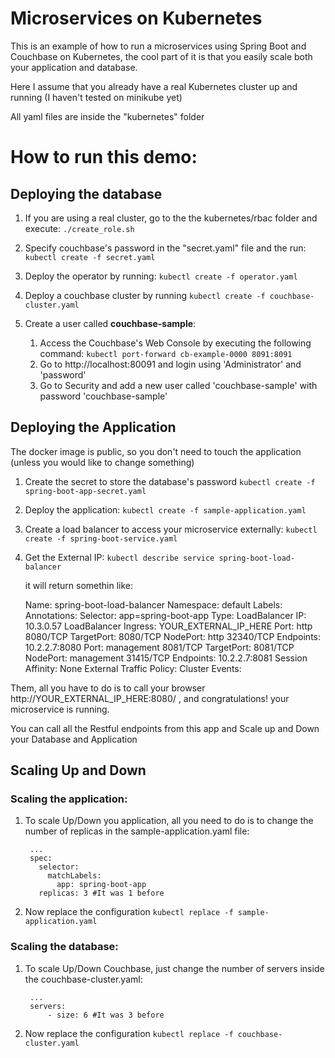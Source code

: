 # Microservices on Kubernetes


This is an example of how to run a microservices using Spring Boot and Couchbase on Kubernetes, the cool part of it is
that you easily scale both your application and database.

Here I assume that you already have a real Kubernetes cluster up and running (I haven't tested on minikube yet)

All yaml files are inside the "kubernetes" folder



# How to run this demo:


## Deploying the database ###########

1.  If you are using a real cluster, go to the the kubernetes/rbac folder and execute:
`./create_role.sh`

2.  Specify couchbase's password in the "secret.yaml" file and the run:
`kubectl create -f secret.yaml`

3.  Deploy the operator by running:
`kubectl create -f operator.yaml`

4. Deploy a couchbase cluster by running
`kubectl create -f couchbase-cluster.yaml`

5. Create a user called **couchbase-sample**:
	1. Access the Couchbase's Web Console by executing the following command:
	 `kubectl port-forward cb-example-0000 8091:8091`
	2. Go to http://localhost:80091 and login using 'Administrator' and 'password'
	3. Go to Security and add a new user called 'couchbase-sample' with password 'couchbase-sample'


## Deploying the Application

The docker image is public, so you don't need to touch the application (unless you would like to change something)

1. Create the secret to store the database's password
`kubectl create -f spring-boot-app-secret.yaml`

2. Deploy the application:
`kubectl create -f sample-application.yaml`

3. Create a load balancer to access your microservice externally:
`kubectl create -f spring-boot-service.yaml`

4. Get the External IP:
`kubectl describe service spring-boot-load-balancer`

	it will return somethin like:



    Name:                     spring-boot-load-balancer
    Namespace:                default
    Labels:                   <none>
    Annotations:              <none>
    Selector:                 app=spring-boot-app
    Type:                     LoadBalancer
    IP:                       10.3.0.57
    LoadBalancer Ingress:   YOUR_EXTERNAL_IP_HERE
    Port:                     http  8080/TCP
    TargetPort:               8080/TCP
    NodePort:                 http  32340/TCP
    Endpoints:                10.2.2.7:8080
    Port:                     management  8081/TCP
    TargetPort:               8081/TCP
    NodePort:                 management  31415/TCP
    Endpoints:                10.2.2.7:8081
    Session Affinity:         None
    External Traffic Policy:  Cluster
    Events:                   <none>

Them, all you have to do is to call your browser http://YOUR_EXTERNAL_IP_HERE:8080/ , and congratulations! your microservice is running.

You can call all the Restful endpoints from this app and Scale up and Down your Database and Application


## Scaling Up and Down

### Scaling the application:
1. To scale Up/Down you application, all you need to do is to change the number of replicas in the sample-application.yaml file:

        ...
        spec:
          selector:
            matchLabels:
              app: spring-boot-app
          replicas: 3 #It was 1 before

2. Now replace the configuration
`kubectl replace -f sample-application.yaml`


### Scaling the database:

1. To scale Up/Down Couchbase, just change the number of servers inside the couchbase-cluster.yaml:

        ...
        servers:
            - size: 6 #It was 3 before
            

2. Now replace the configuration
`kubectl replace -f couchbase-cluster.yaml`
